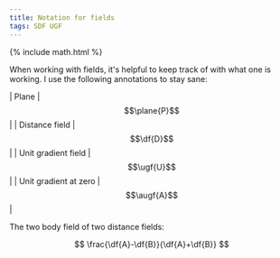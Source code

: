 ```yaml
---
title: Notation for fields
tags: SDF UGF
---
```

{% include math.html %}

When working with fields, it's helpful to keep track of with what one is working.  I use the following annotations to stay sane:
<!--more-->

| Plane                 | $$\plane{P}$$ |
| Distance field        | $$\df{D}$$ |
| Unit gradient field   | $$\ugf{U}$$ |
| Unit gradient at zero | $$\augf{A}$$ |

The two body field of two distance fields:

$$ \frac{\df{A}-\df{B}}{\df{A}+\df{B}} $$

